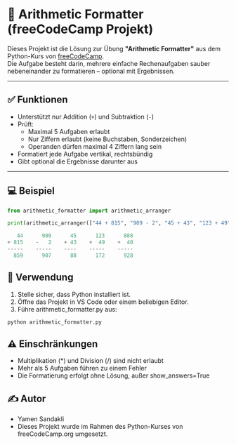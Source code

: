 # 🧮 Arithmetic Formatter (freeCodeCamp Projekt)

Dieses Projekt ist die Lösung zur Übung **"Arithmetic Formatter"** aus dem Python-Kurs von [freeCodeCamp](https://www.freecodecamp.org/learn/scientific-computing-with-python/build-an-arithmetic-formatter-project/build-an-arithmetic-formatter-project).  
Die Aufgabe besteht darin, mehrere einfache Rechenaufgaben sauber nebeneinander zu formatieren – optional mit Ergebnissen.

---

## ✅ Funktionen

- Unterstützt nur Addition (`+`) und Subtraktion (`-`)
- Prüft:
  - Maximal 5 Aufgaben erlaubt
  - Nur Ziffern erlaubt (keine Buchstaben, Sonderzeichen)
  - Operanden dürfen maximal 4 Ziffern lang sein
- Formatiert jede Aufgabe vertikal, rechtsbündig
- Gibt optional die Ergebnisse darunter aus

---

## 💻 Beispiel

```python
from arithmetic_formatter import arithmetic_arranger

print(arithmetic_arranger(["44 + 815", "909 - 2", "45 + 43", "123 + 49", "888 + 40"], show_answers=True))

   44      909      45      123      888
+ 815    -   2    + 43    +  49    +  40
-----    -----    ----    -----    -----
  859      907      88      172      928
```

## 📌 Verwendung
1. Stelle sicher, dass Python installiert ist.
2. Öffne das Projekt in VS Code oder einem beliebigen Editor.
3. Führe arithmetic_formatter.py aus:

```bash 
python arithmetic_formatter.py
```

## ⚠️ Einschränkungen
- Multiplikation (*) und Division (/) sind nicht erlaubt
- Mehr als 5 Aufgaben führen zu einem Fehler
- Die Formatierung erfolgt ohne Lösung, außer show_answers=True

## ✍️ Autor
- Yamen Sandakli
- Dieses Projekt wurde im Rahmen des Python-Kurses von freeCodeCamp.org umgesetzt.

